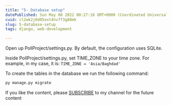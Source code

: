 ```yaml
---
title: "5- Database setup"
datePublished: Sun May 08 2022 00:27:18 GMT+0000 (Coordinated Universal Time)
cuid: cl2wk2j0d05ext4nvff3g88mk
slug: 5-database-setup
tags: django, web-development

---
```


Open up PollProject/settings.py. By default, the configuration uses SQLite.

Inside PollProject/settings.py, set TIME\_ZONE to your time zone. For example, in my case, it is: `TIME_ZONE = 'Asia/Baghdad'`

To create the tables in the database we run the following command:

```python
py manage.py migrate
```

If you like the content, please [SUBSCRIBE](https://www.youtube.com/channel/UCpbWlHEqBSnJb6i4UemXQpA?sub_confirmation=1) to my channel for the future content